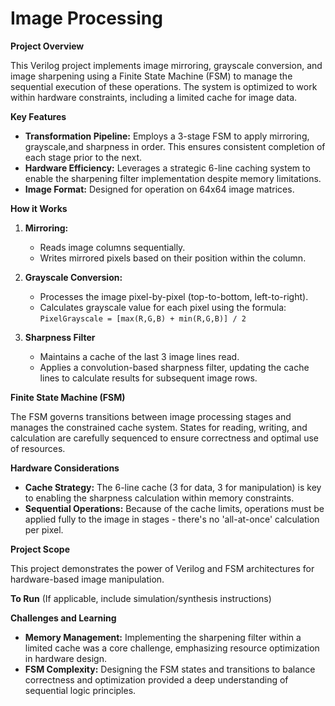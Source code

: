 # Image Processing

**Project Overview**

This Verilog project implements image mirroring, grayscale conversion, and image sharpening using a Finite State Machine (FSM) to manage the sequential execution of these operations. The system is optimized to work within hardware constraints, including a limited cache for image data.

**Key Features**

- **Transformation Pipeline:** Employs a 3-stage FSM to apply mirroring, grayscale,and sharpness in order. This ensures consistent completion of each stage prior to the next.
- **Hardware Efficiency:** Leverages a strategic 6-line caching system to enable the sharpening filter implementation despite memory limitations.
- **Image Format:** Designed for operation on 64x64 image matrices.

**How it Works**

1. **Mirroring:**
    
    - Reads image columns sequentially.
    - Writes mirrored pixels based on their position within the column.
2. **Grayscale Conversion:**
    
    - Processes the image pixel-by-pixel (top-to-bottom, left-to-right).
    - Calculates grayscale value for each pixel using the formula:  `PixelGrayscale = [max(R,G,B) + min(R,G,B)] / 2`
3. **Sharpness Filter**
    
    - Maintains a cache of the last 3 image lines read.
    - Applies a convolution-based sharpness filter, updating the cache lines to calculate results for subsequent image rows.
    

**Finite State Machine (FSM)**

The FSM governs transitions between image processing stages and manages the constrained cache system. States for reading, writing, and calculation are carefully sequenced to ensure correctness and optimal use of resources.

**Hardware Considerations**

- **Cache Strategy:** The 6-line cache (3 for data, 3 for manipulation) is key to enabling the sharpness calculation within memory constraints.
- **Sequential Operations:** Because of the cache limits, operations must be applied fully to the image in stages - there's no 'all-at-once' calculation per pixel.

**Project Scope**

This project demonstrates the power of Verilog and FSM architectures for hardware-based image manipulation.

**To Run** (If applicable, include simulation/synthesis instructions)

**Challenges and Learning**

- **Memory Management:** Implementing the sharpening filter within a limited cache was a core challenge, emphasizing resource optimization in hardware design.
- **FSM Complexity:** Designing the FSM states and transitions to balance correctness and optimization provided a deep understanding of sequential logic principles.
